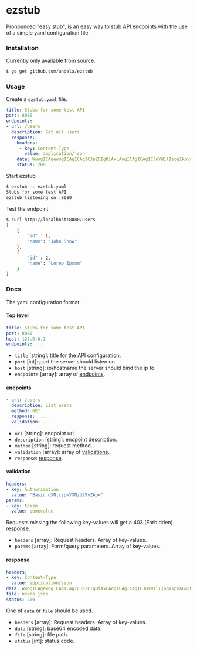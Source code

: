 # ezstub

Pronounced "easy stub", is an easy way to stub API endpoints with the use of a simple yaml configuration file.

### Installation
Currently only available from source.
```sh
$ go get github.com/andela/ezstub
```

### Usage 
Create a `ezstub.yaml` file.
```yaml
title: Stubs for some test API
port: 8080
endpoints:
- url: /users
  description: Get all users
  response:
    headers:
     - key: Content-Type
       value: application/json
    data: WwogICAgewogICAgICAgICJpZCIgOiAxLAogICAgICAgICJuYW1lIjogIkpvaG4gU25vdyIKICAgIH0sCiAgICB7CiAgICAgICAgImlkIiA6IDIsCiAgICAgICAgIm5hbWUiOiAiTG9yZXAgSXBzdW0iCiAgICB9Cl0=
    status: 200
```
Start ezstub
```sh
$ ezstub -c ezstub.yaml
Stubs for some test API
ezstub listening on :8080
```
Test the endpoint
```sh
$ curl http://localhost:8080/users
[
    {
        "id" : 1,
        "name": "John Snow"
    },
    {
        "id" : 2,
        "name": "Lorep Ipsum"
    }
]
```
### Docs
The yaml configuration format.

#### Top level
```yaml
title: Stubs for some test API
port: 8080
host: 127.0.0.1
endpoints: ...
```
* `title` [string]: title for the API configuration.
* `port` [int]: port the server should listen on
* `host` [string]: ip/hostname the server should bind the ip to.
* `endpoints` [array]: array of [endpoints](#endpoint).

#### endpoints
```yaml
- url: /users
  description: List users
  method: GET
  response: ...
  validation: ...
``` 
* `url` [string]: endpoint url.
* `description` [string]: endpoint description.
* `method` [string]: request method.
* `validation` [array]: array of [validations](#validation).
* `response`: [response](#response).

#### validation
```yaml
headers:
- key: Authorization
  value: "Basic dXNlcjpwYXNzd29yZAo="
params:
- key: token
  value: somevalue
```
Requests missing the following key-values will get a 403 (Forbidden) response.
* `headers` [array]: Request headers. Array of key-values. 
* `params` [array]: Form/query parameters. Array of key-values. 

#### response
```yaml
headers:
- key: Content-Type
  value: application/json
data: WwogICAgewogICAgICAgICJpZCIgOiAxLAogICAgICAgICJuYW1lIjogIkpvaG4gU25vdyIKICAgIH0sCiAgICB7CiAgICAgICAgImlkIiA6IDIsCiAgICAgICAgIm5hbWUiOiAiTG9yZXAgSXBzdW0iCiAgICB9Cl0=
file: users.json
status: 200
```
 One of `data` or `file` should be used.
 * `headers` [array]: Request headers. Array of key-values. 
 * `data` [string]: base64 encoded data.
 * `file` [string]: file path.
 * `status` [int]: status code. 
